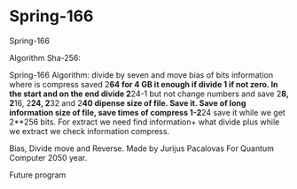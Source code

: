 # Spring-166
Spring-166

Algorithm Sha-256:

Spring-166 Algorithm: divide by seven and move bias of bits information where is compress saved 2**64 for 4 GB it enough if divide 1 if not zero. In the start and on the end divide 2**24-1 but not change numbers and save 2**8, 2**16, 2**24, 2**32 and 2**40 dipense size of file. Save it. Save of long information size of file, save times of compress 1-2**24 save it while we get 2**256 bits. For extract we need find information+ what divide plus while we extract we check information compress.

Bias, Divide move and Reverse.
Made by Jurijus Pacalovas
For Quantum Computer 2050 year.

Future program 
